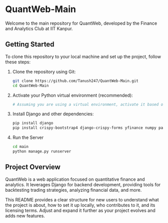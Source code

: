 # QuantWeb-Main

Welcome to the main repository for QuantWeb, developed by the Finance and Analytics Club at IIT Kanpur.

## Getting Started

To clone this repository to your local machine and set up the project, follow these steps:

1. Clone the repository using Git:

   ```bash
   git clone https://github.com/Tanush247/QuantWeb-Main.git
   cd QuantWeb-Main
   ```

2. Activate your Python virtual environment (recommended):

   ```bash
   # Assuming you are using a virtual environment, activate it based on your OS and setup
   ```

3. Install Django and other dependencies:

   ```bash
   pip install django
   pip install crispy-bootstrap4 django-crispy-forms yfinance numpy pandas
   ```
4. Run the Server

   ```bash
   cd main
   python manage.py runserver
   ```

## Project Overview

QuantWeb is a web application focused on quantitative finance and analytics. It leverages Django for backend development, providing tools for backtesting trading strategies, analyzing financial data, and more.


This README provides a clear structure for new users to understand what the project is about, how to set it up locally, who contributes to it, and its licensing terms. Adjust and expand it further as your project evolves and adds new features.
